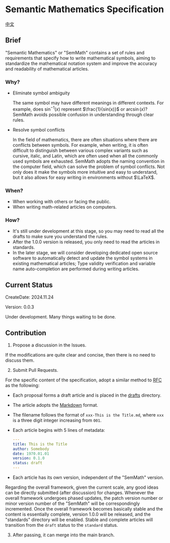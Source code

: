 # Semantic Mathematics Specification

[中文](README_zh.md)

## Brief

"Semantic Mathematics" or "SemMath" contains a set of rules and requirements that specify how to write mathematical symbols, aiming to standardize the mathematical notation system and improve the accuracy and readability of mathematical articles.

### Why?

- Eliminate symbol ambiguity

  The same symbol may have different meanings in different contexts. For example, does $\sin^{-1}(x)$ represent $\frac{1}{sin(x)}$ or $\arcsin(x)$? SemMath avoids possible confusion in understanding through clear rules.

- Resolve symbol conflicts

  In the field of mathematics, there are often situations where there are conflicts between symbols. For example, when writing, it is often difficult to distinguish between various complex variants such as cursive, italic, and Latin, which are often used when all the commonly used symbols are exhausted. SemMath adopts the naming convention in the computer field, which can solve the problem of symbol conflicts. Not only does it make the symbols more intuitive and easy to understand, but it also allows for easy writing in environments without $\LaTeX$.

### When?

- When working with others or facing the public.
- When writing math-related articles on computers.

### How?

- It's still under development at this stage, so you may need to read all the drafts to make sure you understand the rules.
- After the 1.0.0 version is released, you only need to read the articles in standards.
- In the later stage, we will consider developing dedicated open source software to automatically detect and update the symbol systems in existing mathematical articles; Type validity verification and variable name auto-completion are performed during writing articles.

## Current Status

CreateDate: 2024.11.24

Version: 0.0.3

Under development. Many things waiting to be done.

## Contribution

1. Propose a discussion in the Issues.

If the modifications are quite clear and concise, then there is no need to discuss them.

2. Submit Pull Requests.

For the specific content of the specification, adopt a similar method to [RFC](https://www.rfc-editor.org/) as the following:

- Each proposal forms a draft article and is placed in the [drafts](./drafts/) directory.
- The article adopts the [Markdown](https://www.markdownguide.org/) format.
- The filename follows the format of `xxx-This is the Title.md`, where `xxx` is a three digit integer increasing from `001`.
- Each article begins with 5 lines of metadata:

  ```yml
  ---
  title: This is the Title
  author: Somebody
  date: 1970.01.01
  version: 0.1.0
  status: draft
  ---
  ```

- Each article has its own version, independent of the "SemMath" version.

Regarding the overall framework, given the current scale, any good ideas can be directly submitted (after discussion) for changes. Whenever the overall framework undergoes phased updates, the patch version number or minor version number of the "SemMath" will be correspondingly incremented. Once the overall framework becomes basically stable and the content is essentially complete, version 1.0.0 will be released, and the "standards" directory will be enabled. Stable and complete articles will transition from the `draft` status to the `standard` status.

3. After passing, it can merge into the main branch.
